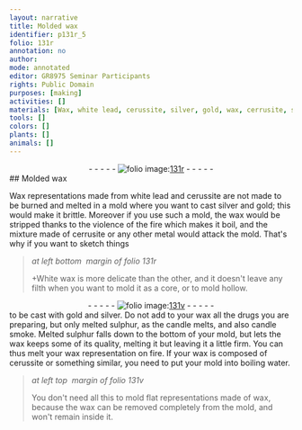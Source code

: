 ```yaml
---
layout: narrative
title: Molded wax
identifier: p131r_5
folio: 131r
annotation: no
author:
mode: annotated
editor: GR8975 Seminar Participants
rights: Public Domain
purposes: [making]
activities: []
materials: [Wax, white lead, cerussite, silver, gold, wax, cerrusite, sulphur]
tools: []
colors: []
plants: []
animals: []
---
```


 <div class="folio" align="center">- - - - - <a href="http://gallica.bnf.fr/ark:/12148/btv1b10500001g/f267.item.r=" target="_blank"><img src="https://cu-mkp.github.io/GR8975-edition/assets/photo-icon.png" alt="folio image: " style="display:inline-block; margin-bottom:-3px;"/>131r</a> - - - - - </div> 
## Molded wax

  
 <span class="material">Wax</span> representations made from <span class="material">white lead</span> and <span class="material">cerussite</span> are not made to be burned and melted in a mold where you want to cast <span class="material">silver</span> and <span class="material">gold</span>; this would make it brittle. Moreover if you use such a mold, the <span class="material">wax</span> would be stripped thanks to the violence of the fire which makes it boil, and the mixture made of <span class="material">cerrusite</span> or any other metal would attack the mold. That's why if you want to sketch things 
 
> *at left bottom  margin of folio 131r*
> 
>  \+White <span class="material">wax</span> is more delicate than the other, and it doesn't leave any filth when you want to mold it as a core, or to mold hollow. 
 <div class="folio" align="center">- - - - - <a href="http://gallica.bnf.fr/ark:/12148/btv1b10500001g/f268.item.r=         " target="_blank"><img src="https://cu-mkp.github.io/GR8975-edition/assets/photo-icon.png" alt="folio image: " style="display:inline-block; margin-bottom:-3px;"/>131v</a> - - - - - </div> 
 to be cast with <span class="material">gold</span> and <span class="material">silver</span>. Do not add to your wax all the drugs you are preparing, but only melted <span class="material">sulphur</span>, as the candle melts, and also candle smoke. Melted <span class="material">sulphur</span> falls down to the bottom of your mold, but lets the wax keeps some of its quality, melting it but leaving it a little firm. You can thus melt your wax representation on fire. If your <span class="material">wax</span> is composed of <span class="material">cerussite</span> or something similar, you need to put your mold into boiling water. 
  
> *at left top  margin of folio 131v*
> 
>  You don't need all this to mold flat representations made of wax, because the <span class="material">wax</span> can be removed completely from the mold, and won't remain inside it. 
 